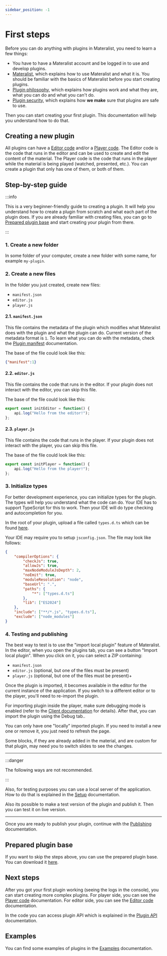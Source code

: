 ```yaml
---
sidebar_position: -1
---
```


# First steps

Before you can do anything with plugins in Materalist, you need to learn a few things:

- You have to have a Materalist account and be logged in to use and develop plugins.
- [Materalist](../../usage/), which explains how to use Materalist and what it is. You should be familiar with the basics of Materalist before you start creating plugins.
- [Plugin philosophy](./philosophy), which explains how plugins work and what they are, what you can do and what you can't do.
- [Plugin security](./security), which explains how **we make** sure that plugins are safe to use.

Then you can start creating your first plugin. This documentation will help you understand how to do that.

## Creating a new plugin

All plugins can have a [Editor code](./editor) and/or a [Player code](./player).
The Editor code is the code that runs in the editor and can be used to create and edit the content of the material.
The Player code is the code that runs in the player while the material is being played (watched, presented, etc.).
You can create a plugin that only has one of them, or both of them.

## Step-by-step guide

:::info

This is a very beginner-friendly guide to creating a plugin.
It will help you understand how to create a plugin from scratch and what each part of the plugin does.
If you are already familiar with creating files, you can go to [Prepared plugin base](#prepared-plugin-base) and start creating your plugin from there.

:::

### 1. Create a new folder

In some folder of your computer, create a new folder with some name, for example `my-plugin`.

### 2. Create a new files

In the folder you just created, create new files:

- `manifest.json`
- `editor.js`
- `player.js`

#### 2.1. `manifest.json`

This file contains the metadata of the plugin which modifies what Materalist does with the plugin and what the plugin can do.
Current version of the metadata format is `1`.
To learn what you can do with the metadata, check the [Plugin manifest](./manifest) documentation.

The base of the file could look like this:

```json
{"manifest":1}
```

#### 2.2. `editor.js`

This file contains the code that runs in the editor.
If your plugin does not interact with the editor, you can skip this file.

The base of the file could look like this:

```javascript
export const initEditor = function() {
    api.log("Hello from the editor!");
};
```

#### 2.3. `player.js`

This file contains the code that runs in the player.
If your plugin does not interact with the player, you can skip this file.

The base of the file could look like this:

```javascript
export const initPlayer = function() {
    api.log("Hello from the player!");
};
```

### 3. Initialize types

For better development experience, you can initialize types for the plugin.
The types will help you understand what the code can do.
Your IDE has to support TypeScript for this to work.
Then your IDE will do type checking and autocompletion for you.

In the root of your plugin, upload a file called `types.d.ts` which can be found [here](pathname:///files/types.d.ts).

Your IDE may require you to setup `jsconfig.json`. 
The file may look like follows:

```json
{
    "compilerOptions": {
        "checkJs": true,
        "allowJs": true,
        "maxNodeModuleJsDepth": 2,
        "noEmit": true,
        "moduleResolution": "node",
        "baseUrl": ".",
        "paths": {
            "*": ["types.d.ts"]
        },
        "lib": ["ES2024"]
    },
    "include": ["**/*.js", "types.d.ts"],
    "exclude": ["node_modules"]
}
```

### 4. Testing and publishing


The best way to test is to use the "import local plugin" feature of Materalist.
In the editor, when you open the plugins tab, you can see a button "Import local plugin".
When you click on it, you can select a ZIP containing:

- `manifest.json`
- `editor.js` (optional, but one of the files must be present)
- `player.js` (optional, but one of the files must be present)+

Once the plugin is imported, it becomes available in the editor for the current instance of the application.
If you switch to a different editor or to the player, you'll need to re-import the plugin.

For importing plugin inside the player, make sure debugging mode is enabled (refer to the [Client documentation](../../extending/source/client) for details).
After that, you can import the plugin using the Debug tab..

You can only have one "locally" imported plugin.
If you need to install a new one or remove it, you just need to refresh the page.

Some blocks, if they are already added in the material, and are custom for that plugin, may need you to switch slides to see the changes.

---

:::danger

The following ways are not recommended.

:::

Also, for testing purposes you can use a local server of the application.
How to do that is explained in the [Setup](../../extending/source/setup) documentation.

Also its possible to make a test version of the plugin and publish it.
Then you can test it on live version.

---

Once you are ready to publish your plugin, continue with the [Publishing](./publishing) documentation.

## Prepared plugin base

If you want to skip the steps above, you can use the prepared plugin base.
You can download it [here](pathname:///files/plugin-base.zip).

## Next steps

After you got your first plugin working (seeing the logs in the console), you can start creating more complex plugins.
For player side, you can see the [Player code](./player) documentation.
For editor side, you can see the [Editor code](./editor) documentation.

In the code you can access plugin API which is explained in the [Plugin API](./api) documentation.

## Examples

You can find some examples of plugins in the [Examples](./examples) documentation.